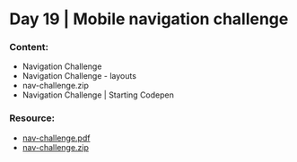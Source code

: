 # Day 19 | Mobile navigation challenge

### Content:

- Navigation Challenge
- Navigation Challenge - layouts
- nav-challenge.zip
- Navigation Challenge | Starting Codepen

### Resource:

- [nav-challenge.pdf](https://courses.kevinpowell.co/view/courses/conquering-responsive-layouts/275774-day-19-mobile-navigation-challenge/799998-navigation-challenge-layouts)
- [nav-challenge.zip](https://courses.kevinpowell.co/view/courses/conquering-responsive-layouts/275774-day-19-mobile-navigation-challenge/797132-navigation-challenge-starting-codepen)
